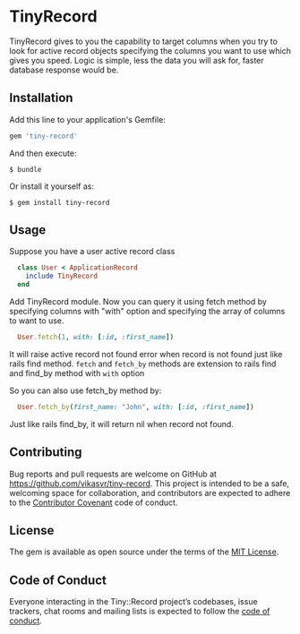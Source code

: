 # TinyRecord

TinyRecord gives to you the capability to target columns when you try to look for active record objects specifying the columns you want to use which gives you speed. Logic is simple, less the data you will ask for, faster database response would be.



## Installation

Add this line to your application's Gemfile:

```ruby
gem 'tiny-record'
```

And then execute:

    $ bundle

Or install it yourself as:

    $ gem install tiny-record

## Usage
  Suppose you have a user active record class
```ruby
  class User < ApplicationRecord
    include TinyRecord
  end
```
  Add TinyRecord module. Now you can query it using fetch method by specifying columns with "with" option and specifying the array of columns to want to use.
```ruby
  User.fetch(1, with: [:id, :first_name])
```
  It will raise active record not found error when record is not found just like rails find method.
  `fetch` and `fetch_by` methods are extension to rails find and find_by method with `with` option

  So you can also use fetch_by method by:
```ruby
  User.fetch_by(first_name: "John", with: [:id, :first_name])
```
  Just like rails find_by, it will return nil when record not found.

## Contributing

Bug reports and pull requests are welcome on GitHub at https://github.com/vikasvr/tiny-record. This project is intended to be a safe, welcoming space for collaboration, and contributors are expected to adhere to the [Contributor Covenant](http://contributor-covenant.org) code of conduct.

## License

The gem is available as open source under the terms of the [MIT License](https://opensource.org/licenses/MIT).

## Code of Conduct

Everyone interacting in the Tiny::Record project’s codebases, issue trackers, chat rooms and mailing lists is expected to follow the [code of conduct](https://github.com/vikasvr/tiny-record/blob/master/CODE_OF_CONDUCT.md).
